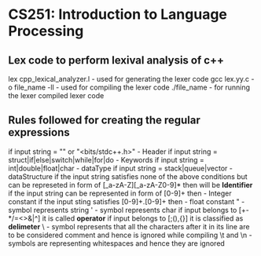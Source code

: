 # CS251: Introduction to Language Processing

## Lex code to perform lexival analysis of c++

lex cpp_lexical_analyzer.l - used for generating the lexer code
gcc lex.yy.c -o file_name -ll - used for compiling the lexer code
./file_name - for running the lexer compiled lexer code

## Rules followed for creating the regular expressions

if input string = "<iostream>" or "<bits/stdc++.h>" - Header
if input string = struct|if|else|switch|while|for|do - Keywords
if input string = int|double|float|char - dataType
if input string = stack|queue|vector - dataStructure
if the input string satisfies none of the above conditions but can be represeted in form of [_a-zA-Z][_a-zA-Z0-9]* then  will be **Identifier**
if the input string can be represented in form of [0-9]+ then - Integer constant
if the input sting satisfies [0-9]+\.[0-9]+ then - float constant
" - symbol represents string
' - symbol represents char
if input belongs to [+\-*/=<>&|^] it is called **operator**
if input belongs to [;(),{}] it is classified as **delimeter**
\\ - symbol represents that all the characters after it in its line are to be considered comment and hence is ignored while compiling
\t and \n - symbols are representing whitespaces and hence they are ignored
